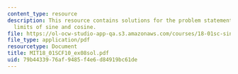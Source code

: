 ```yaml
---
content_type: resource
description: This resource contains solutions for the problem statements related to
  limits of sine and cosine.
file: https://ol-ocw-studio-app-qa.s3.amazonaws.com/courses/18-01sc-single-variable-calculus-fall-2010/79b4433976af9485f4e6d84919bc61de_MIT18_01SCF10_ex08sol.pdf
file_type: application/pdf
resourcetype: Document
title: MIT18_01SCF10_ex08sol.pdf
uid: 79b44339-76af-9485-f4e6-d84919bc61de
---
```

